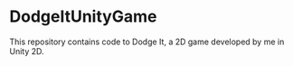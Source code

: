 # DodgeItUnityGame

This repository contains code to Dodge It, a 2D game developed by me in Unity 2D.
